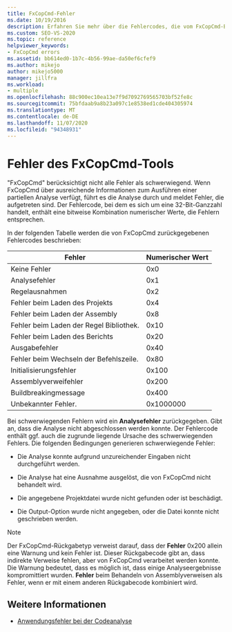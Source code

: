 ```yaml
---
title: FxCopCmd-Fehler
ms.date: 10/19/2016
description: Erfahren Sie mehr über die Fehlercodes, die vom FxCopCmd-Befehl zurückgegeben werden. Sehen Sie sich an, welche Art von Fehler die einzelnen Codes darstellen, und erfahren Sie, wie Sie schwerwiegende Fehler erkennen.
ms.custom: SEO-VS-2020
ms.topic: reference
helpviewer_keywords:
- FxCopCmd errors
ms.assetid: bb614ed0-1b7c-4b56-99ae-da50ef6cfef9
ms.author: mikejo
author: mikejo5000
manager: jillfra
ms.workload:
- multiple
ms.openlocfilehash: 88c900ec10ea13e7f9d7092769565703bf52fe8c
ms.sourcegitcommit: 75bfdaab9a8b23a097c1e8538ed1cde404305974
ms.translationtype: MT
ms.contentlocale: de-DE
ms.lasthandoff: 11/07/2020
ms.locfileid: "94348931"
---
```

# <a name="fxcopcmd-tool-errors"></a>Fehler des FxCopCmd-Tools

"FxCopCmd" berücksichtigt nicht alle Fehler als schwerwiegend. Wenn FxCopCmd über ausreichende Informationen zum Ausführen einer partiellen Analyse verfügt, führt es die Analyse durch und meldet Fehler, die aufgetreten sind. Der Fehlercode, bei dem es sich um eine 32-Bit-Ganzzahl handelt, enthält eine bitweise Kombination numerischer Werte, die Fehlern entsprechen.

In der folgenden Tabelle werden die von FxCopCmd zurückgegebenen Fehlercodes beschrieben:

|Fehler|Numerischer Wert|
|-----------|-------------------|
|Keine Fehler|0x0|
|Analysefehler|0x1|
|Regelausnahmen|0x2|
|Fehler beim Laden des Projekts|0x4|
|Fehler beim Laden der Assembly|0x8|
|Fehler beim Laden der Regel Bibliothek.|0x10|
|Fehler beim Laden des Berichts|0x20|
|Ausgabefehler|0x40|
|Fehler beim Wechseln der Befehlszeile.|0x80|
|Initialisierungsfehler|0x100|
|Assemblyverweifehler|0x200|
|Buildbreakingmessage|0x400|
|Unbekannter Fehler.|0x1000000|

Bei schwerwiegenden Fehlern wird ein **Analysefehler** zurückgegeben. Gibt an, dass die Analyse nicht abgeschlossen werden konnte. Der Fehlercode enthält ggf. auch die zugrunde liegende Ursache des schwerwiegenden Fehlers. Die folgenden Bedingungen generieren schwerwiegende Fehler:

- Die Analyse konnte aufgrund unzureichender Eingaben nicht durchgeführt werden.

- Die Analyse hat eine Ausnahme ausgelöst, die von FxCopCmd nicht behandelt wird.

- Die angegebene Projektdatei wurde nicht gefunden oder ist beschädigt.

- Die Output-Option wurde nicht angegeben, oder die Datei konnte nicht geschrieben werden.

> [!NOTE]
> Der FxCopCmd-Rückgabetyp verweist darauf, dass der **Fehler** 0x200 allein eine Warnung und kein Fehler ist. Dieser Rückgabecode gibt an, dass indirekte Verweise fehlen, aber von FxCopCmd verarbeitet werden konnte. Die Warnung bedeutet, dass es möglich ist, dass einige Analyseergebnisse kompromittiert wurden. **Fehler** beim Behandeln von Assemblyverweisen als Fehler, wenn er mit einem anderen Rückgabecode kombiniert wird.

## <a name="see-also"></a>Weitere Informationen

- [Anwendungsfehler bei der Codeanalyse](../code-quality/code-analysis-application-errors.md)
